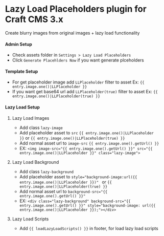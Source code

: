# Lazy Load Placeholders plugin for Craft CMS 3.x

Create blurry images from original images + lazy load functionality

#### Admin Setup
- Check assets folder in ```Settings > Lazy Load Placeholders```
- Click ```Generate Placehlders Now``` if you want generate plceholders 

#### Template Setup
- For get placeholder image add ```LLPlaceholder``` filter to asset Ex: ```{{ entry.image.one()|LLPlaceholder }}```
- If you want get base64 url add ```LLPlaceholder(true)``` filter to asset Ex: ```{{ entry.image.one()|LLPlaceholder(true) }}```

#### Lazy Load Setup
1. Lazy Load Images
    - Add class ```lazy-image```
    - Add placeholder asset to ```src``` ``` {{ entry.image.one()|LLPlaceholder }} ``` or ``` {{ entry.image.one()|LLPlaceholder(true) }} ```
    - Add normal asset url to ```image-src``` ```{{ entry.image.one().getUrl() }}```
    - EX: ```<img image-src="{{ entry.image.one().getUrl() }}" src="{{ entry.image.one()|LLPlaceholder }}" class="lazy-image">```

2. Lazy Load Background 
    - Add class ```lazy-background```
    - Add placeholder asset to ```style="background-image:url({{ entry.image.one()|LLPlaceholder }})" ``` or ``` {{ entry.image.one()|LLPlaceholder(true) }} ```
    - Add normal asset url to ```background-src="{{ entry.image.one().getUrl() }}"```
    - EX: ```<div class="lazy-background" background-src="{{ entry.image.one().getUrl() }}" style="background-image: url({{ entry.image.one()|LLPlaceholder }});"></div>```

3. Lazy Load Scripts
    - Add ```{{ loadLazyLoadScripts() }}``` in footer, for load lazy load scripts
